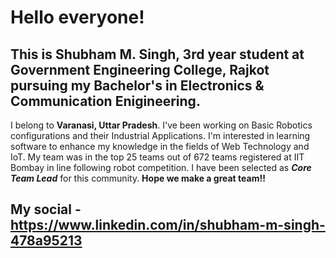 # Hello everyone!

## This is **Shubham M. Singh**, 3rd year student at **Government Engineering College, Rajkot** pursuing my **Bachelor's in Electronics & Communication Enigineering**.
I belong to **Varanasi, Uttar Pradesh**. 
I've been working on Basic Robotics configurations and their Industrial Applications. 
I'm interested in learning software to enhance my knowledge in the fields of Web Technology and IoT. 
My team was in the top 25 teams out of 672 teams registered at IIT Bombay in line following robot competition.
I have been selected as **_Core Team Lead_** for this community.
**Hope we make a great team!!** 

## My social - https://www.linkedin.com/in/shubham-m-singh-478a95213

